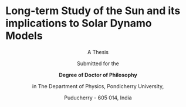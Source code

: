# Long-term Study of the Sun and its implications to Solar Dynamo Models

<div style="text-align: center">
A Thesis

Submitted for the 

**Degree of Doctor of Philosophy**

in
The Department of Physics, Pondicherry University,

Puducherry - 605 014, India
</div>

```{tableofcontents}
```
